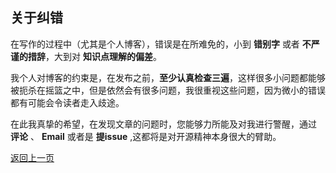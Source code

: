 ## 关于纠错

在写作的过程中（尤其是个人博客），错误是在所难免的，小到 **错别字** 或者 **不严谨的措辞**，大到对 **知识点理解的偏差**。

我个人对博客的约束是，在发布之前，**至少认真检查三遍**，这样很多小问题都能够被扼杀在摇篮之中，但是依然会有很多问题，我很重视这些问题，因为微小的错误都有可能会令读者走入歧途。

在此我真挚的希望，在发现文章的问题时，您能够力所能及对我进行警醒，通过 **评论** 、 **Email** 或者是 **提issue** ,这都将是对开源精神本身很大的臂助。

[返回上一页](https://bitbucket.org/qingmei2/blogs/src/master/)
